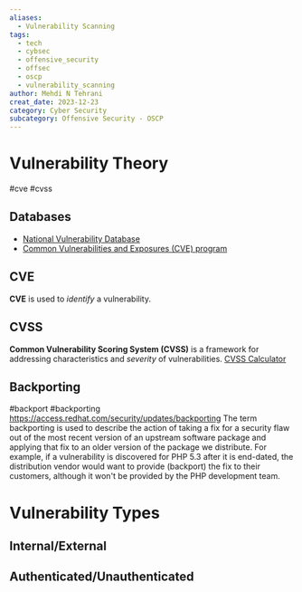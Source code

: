 ```yaml
---
aliases:
  - Vulnerability Scanning
tags:
  - tech
  - cybsec
  - offensive_security
  - offsec
  - oscp
  - vulnerability_scanning
author: Mehdi N Tehrani
creat_date: 2023-12-23
category: Cyber Security
subcategory: Offensive Security - OSCP
---
```


# Vulnerability Theory
#cve #cvss 
## Databases
- [National Vulnerability Database](https://nvd.nist.gov/)
- [Common Vulnerabilities and Exposures (CVE) program](https://cve.mitre.org/cve/search_cve_list.html)

## CVE
**CVE** is used to *identify* a vulnerability.
## CVSS
**Common Vulnerability Scoring System (CVSS)** is a framework for addressing characteristics and *severity* of vulnerabilities.
[CVSS Calculator](https://nvd.nist.gov/vuln-metrics/cvss/v3-calculator)

## Backporting
#backport #backporting
https://access.redhat.com/security/updates/backporting
The term backporting is used to describe the action of taking a fix for a security flaw out of the most recent version of an upstream software package and applying that fix to an older version of the package we distribute. For example, if a vulnerability is discovered for PHP 5.3 after it is end-dated, the distribution vendor would want to provide (backport) the fix to their customers, although it won't be provided by the PHP development team.

# Vulnerability Types
## Internal/External

## Authenticated/Unauthenticated
